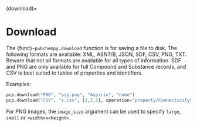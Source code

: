 (download)=

# Download

The {func}`~pubchempy.download` function is for saving a file to disk. The following formats are available: XML, ASNT/B, JSON, SDF, CSV, PNG, TXT. Beware that not all formats are available for all types of information. SDF and PNG are only available for full Compound and Substance records, and CSV is best suited to tables of properties and identifiers.

Examples:

```python
pcp.download("PNG", "asp.png", "Aspirin", "name")
pcp.download("CSV", "s.csv", [1,2,3], operation="property/ConnectivitySMILES,SMILES")
```

For PNG images, the `image_size` argument can be used to specify `large`, `small`
or `<width>x<height>`.

